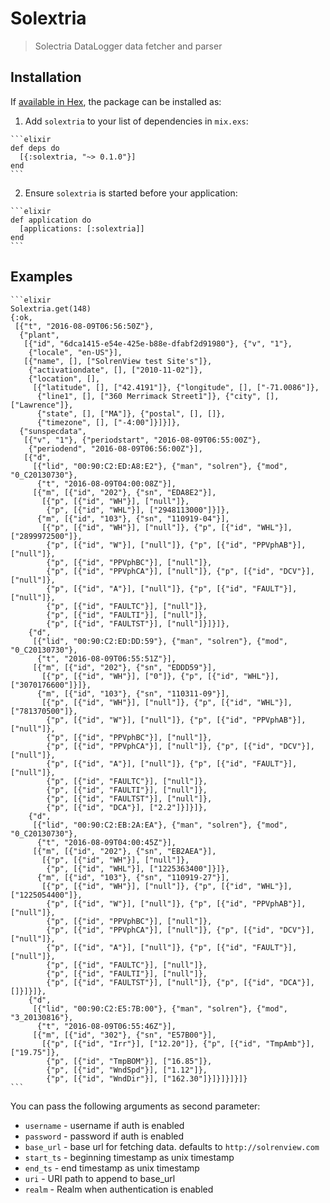# Solextria

> Solectria DataLogger data fetcher and parser

## Installation

If [available in Hex](https://hex.pm/docs/publish), the package can be installed as:

  1. Add `solextria` to your list of dependencies in `mix.exs`:

    ```elixir
    def deps do
      [{:solextria, "~> 0.1.0"}]
    end
    ```

  2. Ensure `solextria` is started before your application:

    ```elixir
    def application do
      [applications: [:solextria]]
    end
    ```

## Examples

    ```elixir
    Solextria.get(148)
    {:ok,
     [{"t", "2016-08-09T06:56:50Z"},
      {"plant",
       [{"id", "6dca1415-e54e-425e-b88e-dfabf2d91980"}, {"v", "1"},
        {"locale", "en-US"}],
       [{"name", [], ["SolrenView test Site's"]},
        {"activationdate", [], ["2010-11-02"]},
        {"location", [],
         [{"latitude", [], ["42.4191"]}, {"longitude", [], ["-71.0086"]},
          {"line1", [], ["360 Merrimack Street1"]}, {"city", [], ["Lawrence"]},
          {"state", [], ["MA"]}, {"postal", [], []},
          {"timezone", [], ["-4:00"]}]}]},
      {"sunspecdata",
       [{"v", "1"}, {"periodstart", "2016-08-09T06:55:00Z"},
        {"periodend", "2016-08-09T06:56:00Z"}],
       [{"d",
         [{"lid", "00:90:C2:ED:A8:E2"}, {"man", "solren"}, {"mod", "0_C20130730"},
          {"t", "2016-08-09T04:00:08Z"}],
         [{"m", [{"id", "202"}, {"sn", "EDA8E2"}],
           [{"p", [{"id", "WH"}], ["null"]},
            {"p", [{"id", "WHL"}], ["2948113000"]}]},
          {"m", [{"id", "103"}, {"sn", "110919-04"}],
           [{"p", [{"id", "WH"}], ["null"]}, {"p", [{"id", "WHL"}], ["2899972500"]},
            {"p", [{"id", "W"}], ["null"]}, {"p", [{"id", "PPVphAB"}], ["null"]},
            {"p", [{"id", "PPVphBC"}], ["null"]},
            {"p", [{"id", "PPVphCA"}], ["null"]}, {"p", [{"id", "DCV"}], ["null"]},
            {"p", [{"id", "A"}], ["null"]}, {"p", [{"id", "FAULT"}], ["null"]},
            {"p", [{"id", "FAULTC"}], ["null"]},
            {"p", [{"id", "FAULTI"}], ["null"]},
            {"p", [{"id", "FAULTST"}], ["null"]}]}]},
        {"d",
         [{"lid", "00:90:C2:ED:DD:59"}, {"man", "solren"}, {"mod", "0_C20130730"},
          {"t", "2016-08-09T06:55:51Z"}],
         [{"m", [{"id", "202"}, {"sn", "EDDD59"}],
           [{"p", [{"id", "WH"}], ["0"]}, {"p", [{"id", "WHL"}], ["3070176600"]}]},
          {"m", [{"id", "103"}, {"sn", "110311-09"}],
           [{"p", [{"id", "WH"}], ["null"]}, {"p", [{"id", "WHL"}], ["781370500"]},
            {"p", [{"id", "W"}], ["null"]}, {"p", [{"id", "PPVphAB"}], ["null"]},
            {"p", [{"id", "PPVphBC"}], ["null"]},
            {"p", [{"id", "PPVphCA"}], ["null"]}, {"p", [{"id", "DCV"}], ["null"]},
            {"p", [{"id", "A"}], ["null"]}, {"p", [{"id", "FAULT"}], ["null"]},
            {"p", [{"id", "FAULTC"}], ["null"]},
            {"p", [{"id", "FAULTI"}], ["null"]},
            {"p", [{"id", "FAULTST"}], ["null"]},
            {"p", [{"id", "DCA"}], ["2.2"]}]}]},
        {"d",
         [{"lid", "00:90:C2:EB:2A:EA"}, {"man", "solren"}, {"mod", "0_C20130730"},
          {"t", "2016-08-09T04:00:45Z"}],
         [{"m", [{"id", "202"}, {"sn", "EB2AEA"}],
           [{"p", [{"id", "WH"}], ["null"]},
            {"p", [{"id", "WHL"}], ["1225363400"]}]},
          {"m", [{"id", "103"}, {"sn", "110919-27"}],
           [{"p", [{"id", "WH"}], ["null"]}, {"p", [{"id", "WHL"}], ["1225054400"]},
            {"p", [{"id", "W"}], ["null"]}, {"p", [{"id", "PPVphAB"}], ["null"]},
            {"p", [{"id", "PPVphBC"}], ["null"]},
            {"p", [{"id", "PPVphCA"}], ["null"]}, {"p", [{"id", "DCV"}], ["null"]},
            {"p", [{"id", "A"}], ["null"]}, {"p", [{"id", "FAULT"}], ["null"]},
            {"p", [{"id", "FAULTC"}], ["null"]},
            {"p", [{"id", "FAULTI"}], ["null"]},
            {"p", [{"id", "FAULTST"}], ["null"]}, {"p", [{"id", "DCA"}], []}]}]},
        {"d",
         [{"lid", "00:90:C2:E5:7B:00"}, {"man", "solren"}, {"mod", "3_20130816"},
          {"t", "2016-08-09T06:55:46Z"}],
         [{"m", [{"id", "302"}, {"sn", "E57B00"}],
           [{"p", [{"id", "Irr"}], ["12.20"]}, {"p", [{"id", "TmpAmb"}], ["19.75"]},
            {"p", [{"id", "TmpBOM"}], ["16.85"]},
            {"p", [{"id", "WndSpd"}], ["1.12"]},
            {"p", [{"id", "WndDir"}], ["162.30"]}]}]}]}]}
    ```

You can pass the following arguments as second parameter:

- `username` - username if auth is enabled
- `password` - password if auth is enabled
- `base_url` - base url for fetching data. defaults to `http://solrenview.com`
- `start_ts` - beginning timestamp as unix timestamp
- `end_ts` - end timestamp as unix timestamp
- `uri` - URI path to append to base_url
- `realm` - Realm when authentication is enabled
